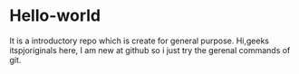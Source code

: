 # Hello-world
It is a introductory repo which is create for general purpose.
Hi,geeks
itspjoriginals here, I am new at github so i just try the gerenal commands of git. 
